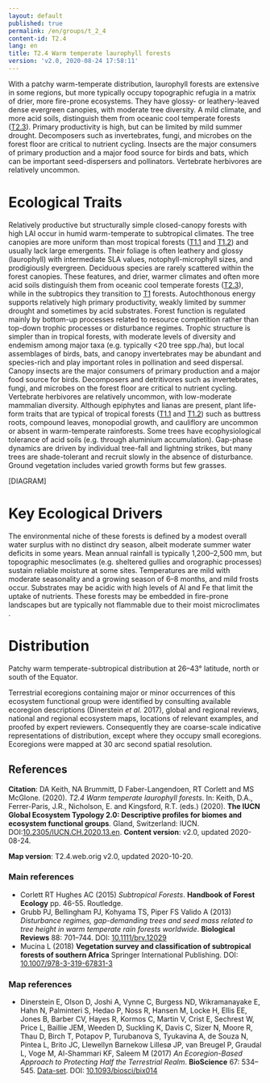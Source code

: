 ```yaml
---
layout: default
published: true
permalink: /en/groups/t_2_4
content-id: T2.4
lang: en
title: T2.4 Warm temperate laurophyll forests
version: 'v2.0, 2020-08-24 17:58:11'
---
```


With a patchy warm-temperate distribution, laurophyll forests are extensive in some regions, but more typically occupy topographic refugia in a matrix of drier, more fire-prone ecosystems. They have glossy- or leathery-leaved dense evergreen canopies, with moderate tree diversity. A mild climate, and more acid soils, distinguish them from oceanic cool temperate forests ([T2.3](/explore/groups/T2.3)). Primary productivity is high, but can be limited by mild summer drought. Decomposers such as invertebrates, fungi, and microbes on the forest floor are critical to nutrient cycling. Insects are the major consumers of primary production and a major food source for birds and bats, which can be important seed-dispersers and pollinators. Vertebrate herbivores are relatively uncommon.

# Ecological Traits
 
Relatively productive but structurally simple closed-canopy forests with high LAI occur in humid warm-temperate to subtropical climates. The tree canopies are more uniform than most tropical forests ([T1.1](/explore/groups/T1.1) and [T1.2](/explore/groups/T1.2)) and usually lack large emergents. Their foliage is often leathery and glossy (laurophyll) with intermediate SLA values, notophyll-microphyll sizes, and prodigiously evergreen. Deciduous species are rarely scattered within the forest canopies. These features, and drier, warmer climates and often more acid soils distinguish them from oceanic cool temperate forests ([T2.3](/explore/groups/T2.3)), while in the subtropics they transition to [T1](/explore/biomes/T1) forests. Autochthonous energy supports relatively high primary productivity, weakly limited by summer drought and sometimes by acid substrates. Forest function is regulated mainly by bottom-up processes related to resource competition rather than top-down trophic processes or disturbance regimes. Trophic structure is simpler than in tropical forests, with moderate levels of diversity and endemism among major taxa (e.g. typically <20 tree spp./ha), but local assemblages of birds, bats, and canopy invertebrates may be abundant and species-rich and play important roles in pollination and seed dispersal. Canopy insects are the major consumers of primary production and a major food source for birds. Decomposers and detritivores such as invertebrates, fungi, and microbes on the forest floor are critical to nutrient cycling. Vertebrate herbivores are relatively uncommon, with low-moderate mammalian diversity. Although epiphytes and lianas are present, plant life-form traits that are typical of tropical forests ([T1.1](/explore/groups/T1.1) and [T1.2](/explore/groups/T1.2)) such as buttress roots, compound leaves, monopodial growth, and cauliflory are uncommon or absent in warm-temperate rainforests. Some trees have ecophysiological tolerance of acid soils (e.g. through aluminium accumulation). Gap-phase dynamics are driven by individual tree-fall and lightning strikes, but many trees are shade-tolerant and recruit slowly in the absence of disturbance. Ground vegetation includes varied growth forms but few grasses.

[DIAGRAM]

# Key Ecological Drivers
 
The environmental niche of these forests is defined by a modest overall water surplus with no distinct dry season, albeit moderate summer water deficits in some years. Mean annual rainfall is typically 1,200–2,500 mm, but topographic mesoclimates (e.g. sheltered gullies and orographic processes) sustain reliable moisture at some sites. Temperatures are mild with moderate seasonality and a growing season of 6–8 months, and mild frosts occur. Substrates may be acidic with high levels of Al and Fe that limit the uptake of nutrients. These forests may be embedded in fire-prone landscapes but are typically not flammable due to their moist microclimates .
 
# Distribution
 
Patchy warm temperate-subtropical distribution at 26–43° latitude, north or south of the Equator.

Terrestrial ecoregions containing major or minor occurrences of this ecosystem functional group were identified by consulting available ecoregion descriptions (Dinerstein _et al._ 2017), global and regional reviews, national and regional ecosystem maps, locations of relevant examples, and proofed by expert reviewers. Consequently they are coarse-scale indicative representations of distribution, except where they occupy small ecoregions. Ecoregions were mapped at 30 arc second spatial resolution.

## References

**Citation**: DA Keith, NA Brummitt, D Faber-Langendoen, RT Corlett and MS McGlone. (2020). *T2.4 Warm temperate laurophyll forests*. In: Keith, D.A., Ferrer-Paris, J.R., Nicholson, E. and Kingsford, R.T. (eds.) (2020). **The IUCN Global Ecosystem Typology 2.0: Descriptive profiles for biomes and ecosystem functional groups**. Gland, Switzerland: IUCN. DOI:[10.2305/IUCN.CH.2020.13.en](https://doi.org/10.2305/IUCN.CH.2020.13.en).
**Content version**: v2.0, updated 2020-08-24.

**Map version**: T2.4.web.orig v2.0, updated 2020-10-20.

### Main references
* Corlett RT Hughes AC (2015) *Subtropical Forests*. **Handbook of Forest Ecology** pp. 46-55. Routledge.
* Grubb PJ, Bellingham PJ, Kohyama TS, Piper FS Valido A  (2013) *Disturbance regimes, gap-demanding trees and seed mass related to tree height in warm temperate rain forests worldwide*. **Biological Reviews** 88: 701–744. DOI: [10.1111/brv.12029](http://doi.org/10.1111/brv.12029)
* Mucina L  (2018) **Vegetation survey and classification of subtropical forests of southern Africa** Springer International Publishing. DOI: [10.1007/978-3-319-67831-3](http://doi.org/10.1007/978-3-319-67831-3)

### Map references
* Dinerstein E, Olson D, Joshi A, Vynne C, Burgess ND, Wikramanayake E, Hahn N, Palminteri S, Hedao P, Noss R, Hansen M, Locke H, Ellis EE, Jones B, Barber CV, Hayes R, Kormos C, Martin V, Crist E, Sechrest W, Price L, Baillie JEM, Weeden D, Suckling K, Davis C, Sizer N, Moore R, Thau D, Birch T, Potapov P, Turubanova S, Tyukavina A, de Souza N, Pintea L, Brito JC, Llewellyn Barnekow Lillesø JP, van Breugel P, Graudal L, Voge M, Al-Shammari KF, Saleem M  (2017) *An Ecoregion-Based Approach to Protecting Half the Terrestrial Realm*. **BioScience** 67: 534–545. [Data-set](https://ecoregions2017.appspot.com/). DOI: [10.1093/biosci/bix014](http://doi.org/10.1093/biosci/bix014)
